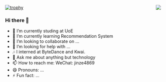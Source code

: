 [![trophy](https://github-profile-trophy.vercel.app/?username=paradoxtown&column=7)](https://github.com/paradoxtown)
<img align="right" src="https://github-readme-stats.vercel.app/api?username=paradoxtown&show_icons=true&icon_color=CE1D2D&text_color=718096&bg_color=ffffff&hide_title=true" />

### Hi there 👋

<!--
**paradoxtown/paradoxtown** is a ✨ _special_ ✨ repository because its `README.md` (this file) appears on your GitHub profile.

Here are some ideas to get you started:
-->

- 🔭 I’m currently studing at UoE
- 🌱 I’m currently learning Recommendation System
- 👯 I’m looking to collaborate on ...
- 🤔 I’m looking for help with ...
- 🎶 I interned at ByteDance and Kwai.
- 💬 Ask me about anything but technology
- 📫 How to reach me: WeChat: jinze4869
- 😄 Pronouns: ...
- ⚡ Fun fact: ...
